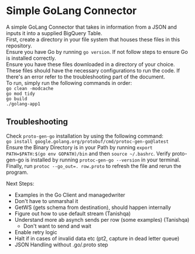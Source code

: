 # Simple GoLang Connector
A simple GoLang Connector that takes in information from a JSON and inputs it into a supplied BigQuery Table.\
First, create a directory in your file system that houses these files in this repository.\
Ensure you have Go by running `go version`. If not follow steps to ensure Go is installed correctly.\
Ensure you have these files downloaded in a directory of your choice. These files should have the necessary configurations to run the code. If there's an error refer to the troubleshooting part of the document.\
To run, simply run the following commands in order:\
`go clean -modcache`\
`go mod tidy`\
`go build`\
`./golang-app1`

## Troubleshooting
Check `proto-gen-go` installation by using the following command:\
  `go install google.golang.org/protobuf/cmd/protoc-gen-go@latest`\
Ensure the Binary Directory is in your Path by running `export PATH=$PATH:$(go env GOPATH)/bin` and then `source ~/.bashrc`. Verify proto-gen-go is installed by running `protoc-gen-go --version` in your terminal.\
Finally, run `protoc --go_out=. row.proto` to refresh the file and rerun the program.

Next Steps:
- Examples in the Go Client and managedwriter
- Don't have to unmarshal it
- GetWS (gets schema from destination), should happen internally
- Figure out how to use default stream (Tanishqa)
- Understand more ab asynch sends per row (some examples) (Tanishqa)
	- Don't want to send and wait
- Enable retry logic
- Halt if in cases of invalid data etc (pt2, capture in dead letter queue)
- JSON Handling without .go/.proto step
